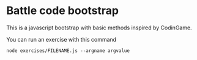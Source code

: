# Battle code bootstrap

This is a javascript bootstrap with basic methods inspired by CodinGame.

You can run an exercise with this command

    node exercises/FILENAME.js --argname argvalue
